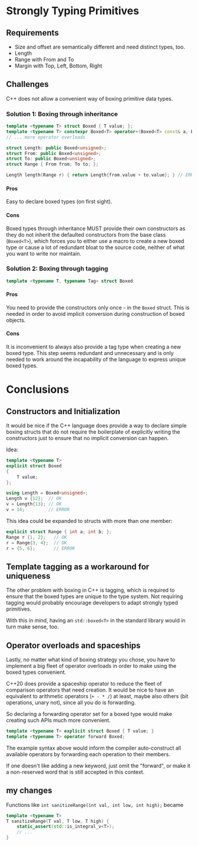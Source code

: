 # Strongly Typing Primitives

## Requirements

- Size and offset are semantically different and need distinct types, too.
- Length
- Range with From and To
- Margin with Top, Left, Bottom, Right

## Challenges

C++ does not allow a convenient way of boxing primitive data types.

### Solution 1: Boxing through inheritance

```cpp
template <typename T> struct Boxed { T value; };
template <typename T> constexpr Boxed<T> operator+(Boxed<T> const& a, Boxed<T> const& b) noexcept { return Boxed<T>{a.value + b.value}; }
// ... more operator overloads

struct Length: public Boxed<unsigned>;
struct From: public Boxed<unsigned>;
struct To: public Boxed<unsigned>;
struct Range { From from; To to; };

Length length(Range r) { return Length{from.value + to.value}; } // ERROR
```

#### Pros

Easy to declare boxed types (on first sight).

#### Cons

Boxed types through inheritance MUST provide their own constructors as they
do not inherit the defaulted constructors from the base class (`Boxed<T>`),
which forces you to either use a macro to create a new boxed type
or cause a lot of redundant bloat to the source code, neither of what you
want to write nor maintain.

### Solution 2: Boxing through tagging

```cpp
template <typename T, typename Tag> struct Boxed
```

#### Pros

You need to provide the constructors only once - in the `Boxed` struct.
This is needed in order to avoid implicit conversion during construction
of boxed objects.

#### Cons

It is inconvenient to always also provide a tag type when creating a new
boxed type. This step seems redundant and unnecessary and is only
needed to work around the incapability of the language to express
unique boxed types.


# Conclusions

## Constructors and Initialization

It would be nice if the C++ language does provide a way to declare
simple boxing structs that do not require the boilerplate of explicitly
writing the constructors just to ensure that no implicit conversion can happen.

Idea:

```cpp
template <typename T>
explicit struct Boxed
{
    T value;
};

using Length = Boxed<unsigned>;
Length v {12};  // OK
v = Length{13}; // OK
v = 14;         // ERROR
```

This idea could be expanded to structs with more than one member:
```cpp
explicit struct Range { int a; int b; };
Range r {1, 2};   // OK
r = Range{3, 4};  // OK
r = {5, 6};       // ERROR
```

## Template tagging as a workaround for uniqueness

The other problem with boxing in C++ is tagging, which is required to
ensure that the boxed types are unique to the type system.
Not requiring tagging would probably encourage developers to adapt
strongly typed primitives.

With this in mind, having an `std::boxed<T>` in the standard library would
in turn make sense, too.

## Operator overloads and spaceships

Lastly, no matter what kind of boxing strategy you chose, you have
to implement a big fleet of operator overloads in order to make
using the boxed types convenient.

C++20 does provide a spaceship operator to reduce the fleet
of comparison operators that need creation.
It would be nice to have an equivalent to arithmetic operators (`+ - * /`)
at least, maybe also others (bit operations, unary not),
since all you do is forwarding.

So declaring a forwarding operator set for a boxed type would make
creating such APIs much more convenient.

```cpp
template <typename T> explicit struct Boxed { T value; }
template <typename T> operator forward Boxed;
```

The example syntax above would inform the compiler auto-construct
all available operators by forwarding each operation to their members.

If one doesn't like adding a new keyword, just omit the "forward",
or make it a non-reserved word that is still accepted in this context.

## my changes

Functions like `int sanitizeRange(int val, int low, int high);` became

```cpp
template <typename T>
T sanitizeRange(T val, T low, T high) {
    static_assert(std::is_integral_v<T>);
    // ...
}
```
